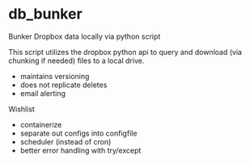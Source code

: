 # db_bunker
Bunker Dropbox data locally via python script

This script utilizes the dropbox python api to query and download (via chunking if needed) files to a local drive.

- maintains versioning
- does not replicate deletes
- email alerting

Wishlist
- containerize
- separate out configs into configfile
- scheduler (instead of cron)
- better error handling with try/except
